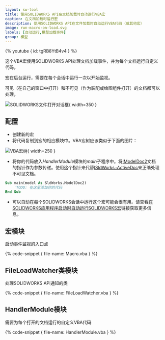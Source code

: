 ```yaml
---
layout: sw-tool
title: 使用SOLIDWORKS API在文档加载时自动运行VBA宏
caption: 在文档加载时运行宏
description: 使用SOLIDWORKS API在文件加载时自动运行VBA代码（或其他宏）
image: run-macro-on-load.svg
labels: [自动运行,模型加载事件]
group: 模型
---
```

{% youtube { id: tgRB8YtB4v4 } %}

这个VBA宏使用SOLIDWORKS API处理文档加载事件，并为每个文档运行自定义代码。

宏在后台运行，需要在每个会话中运行一次以开始监视。

可见（在自己的窗口中打开）和不可见（作为装配或绘图组件打开）的文档都可以处理。

![SOLIDWORKS文件打开对话框](file-open-dialog.png){ width=350 }

## 配置

* 创建新的宏
* 将代码复制到宏的相应模块中。VBA宏树应该类似于下面的图片：

![VBA宏树](vba-macro-tree.png){ width=250 }

* 将你的代码放入*HandlerModule*模块的*main*子程序中。将[IModelDoc2](https://help.solidworks.com/2012/english/api/sldworksapi/SolidWorks.Interop.sldworks~SolidWorks.Interop.sldworks.IModelDoc2.html)文档的指针作为参数传递。使用这个指针来代替[ISldWorks::ActiveDoc](https://help.solidworks.com/2012/english/api/sldworksapi/solidworks.interop.sldworks~solidworks.interop.sldworks.isldworks~activedoc.html)来正确处理不可见文档。

~~~ vb
Sub main(model As SldWorks.ModelDoc2)
    'TODO: 在这里添加你的代码
End Sub
~~~

* 可以自动在每个SOLIDWORKS会话中运行这个宏可能会很有用。请查看[在SOLIDWORKS应用程序启动时自动运行SOLIDWORKS宏](solidworks-api/getting-started/macros/run-macro-on-solidworks-start/)链接获取更多信息。

## 宏模块

启动事件监视的入口点

{% code-snippet { file-name: Macro.vba } %}

## FileLoadWatcher类模块

处理SOLIDWORKS API通知的类

{% code-snippet { file-name: FileLoadWatcher.vba } %}

## HandlerModule模块

需要为每个打开的文档运行的自定义VBA代码

{% code-snippet { file-name: HandlerModule.vba } %}